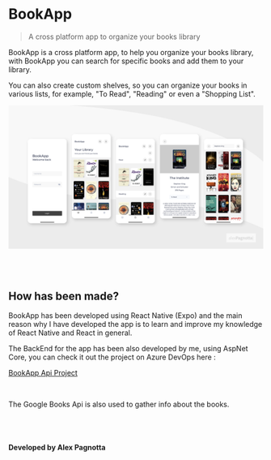 # BookApp
> A cross platform app to organize your books library

BookApp is a cross platform app, to help you organize your books library, with BookApp you can search for specific books and add them to your library.

You can also create custom shelves, so you can organize your books in various lists, for example, "To Read", "Reading" or even a "Shopping List".

<img src="BookApp-Images/AppPresentation.png" width="1920" heigth="1080">

<br><br>

## How has been made? 

BookApp has been developed using React Native (Expo) and the main reason why I have developed the app is to learn and improve my knowledge of React Native and React in general.

The BackEnd for the app has been also developed by me, using AspNet Core, you can check it out the project on Azure DevOps here :

[BookApp Api Project](https://dev.azure.com/alexpagnotta/BookAppApi)

<br>

The Google Books Api is also used to gather info about the books.

<br><br>

#### Developed by Alex Pagnotta
